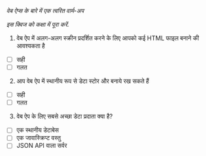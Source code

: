 _वेब ऐप्स के बारे में एक त्वरित वार्म-अप_

_इस क्विज को कक्षा में पूरा करें._

1. वेब ऐप में अलग-अलग स्क्रीन प्रदर्शित करने के लिए आपको कई HTML फाइल बनाने की आवश्यकता है

- [ ] सही
- [ ] गलत

2. आप वेब ऐप में स्थानीय रूप से डेटा स्टोर और बनाये रख सकते हैं

- [ ] सही
- [ ] गलत

3. वेब ऐप के लिए सबसे अच्छा डेटा प्रदाता क्या है?

- [ ] एक स्थानीय डेटाबेस
- [ ] एक जावास्क्रिप्ट वस्तु
- [ ] JSON API वाला सर्वर
